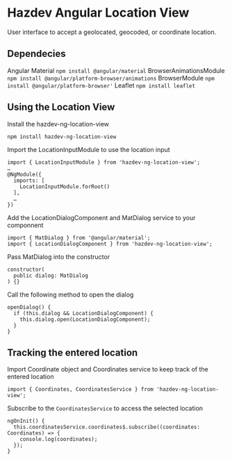# Hazdev Angular Location View

User interface to accept a geolocated, geocoded, or coordinate location.

## Dependecies

Angular Material `npm install @angular/material`
BrowserAnimationsModule `npm install @angular/platform-browser/animations`
BrowserModule `npm install @angular/platform-browser'`
Leaflet `npm install leaflet`

## Using the Location View

Install the hazdev-ng-location-view

```
npm install hazdev-ng-location-view
```

Import the LocationInputModule to use the location input

```
import { LocationInputModule } from 'hazdev-ng-location-view';
…
@NgModule({
  imports: [
    LocationInputModule.forRoot()
  ],
  …
})
```

Add the LocationDialogComponent and MatDialog service to your componnent

```
import { MatDialog } from '@angular/material';
import { LocationDialogComponent } from 'hazdev-ng-location-view';
```

Pass MatDialog into the constructor

```
constructor(
  public dialog: MatDialog
) {}
```

Call the following method to open the dialog

```
openDialog() {
  if (this.dialog && LocationDialogComponent) {
    this.dialog.open(LocationDialogComponent);
  }
}
```

## Tracking the entered location

Import Coordinate object and Coordinates service to keep track of the
entered location

```
import { Coordinates, CoordinatesService } from 'hazdev-ng-location-view';
```

Subscribe to the `CoordinatesService` to access the selected location

```
ngOnInit() {
  this.coordinatesService.coordinates$.subscribe((coordinates: Coordinates) => {
    console.log(coordinates);
  });
}
```
